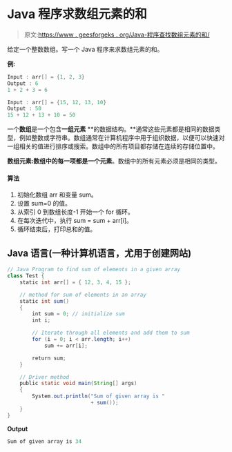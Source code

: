 # Java 程序求数组元素的和

> 原文:[https://www . geesforgeks . org/Java-程序查找数组元素的和/](https://www.geeksforgeeks.org/java-program-to-find-sum-of-array-elements/)

给定一个整数数组。写一个 Java 程序来求数组元素的和。

**例:**

```java
Input : arr[] = {1, 2, 3}
Output : 6
1 + 2 + 3 = 6

Input : arr[] = {15, 12, 13, 10}
Output : 50
15 + 12 + 13 + 10 = 50
```

一个**数组**是一个包含**一组元素** **的数据结构。**通常这些元素都是相同的数据类型，例如整数或字符串。数组通常在计算机程序中用于组织数据，以便可以快速对一组相关的值进行排序或搜索。数组中的所有项目都存储在连续的存储位置中。

**数组元素:**数组中的每一项都是一个**元素**。数组中的所有元素必须是相同的类型。

#### 算法

1.  初始化数组 arr 和变量 sum。
2.  设置 sum=0 的值。
3.  从索引 0 到数组长度-1 开始一个 for 循环。
4.  在每次迭代中，执行 sum = sum + arr[i]。
5.  循环结束后，打印总和的值。

## Java 语言(一种计算机语言，尤用于创建网站)

```java
// Java Program to find sum of elements in a given array
class Test {
    static int arr[] = { 12, 3, 4, 15 };

    // method for sum of elements in an array
    static int sum()
    {
        int sum = 0; // initialize sum
        int i;

        // Iterate through all elements and add them to sum
        for (i = 0; i < arr.length; i++)
            sum += arr[i];

        return sum;
    }

    // Driver method
    public static void main(String[] args)
    {
        System.out.println("Sum of given array is "
                           + sum());
    }
}
```

**Output**

```java
Sum of given array is 34
```